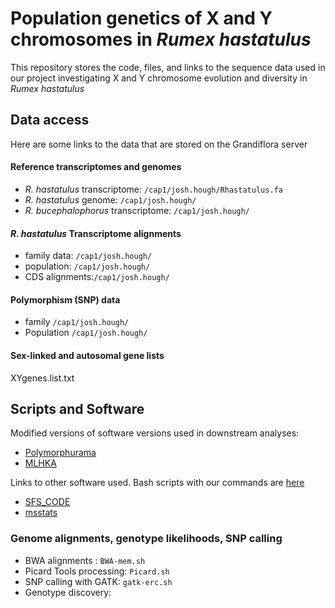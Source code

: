 # Population genetics of X and Y chromosomes in _Rumex hastatulus_

This repository stores the code, files, and links to the sequence data used in our project investigating X and Y chromosome evolution and diversity in  _Rumex hastatulus_

## Data access

Here are some links to the data that are stored on the Grandiflora server

#### Reference transcriptomes and genomes
+ _R. hastatulus_ transcriptome: ```/cap1/josh.hough/Rhastatulus.fa```
+ _R. hastatulus_ genome: ```/cap1/josh.hough/```
+ _R. bucephalophorus_ transcriptome: ```/cap1/josh.hough/```

#### _R. hastatulus_ Transcriptome alignments
+ family data: ```/cap1/josh.hough/```
+ population: ```/cap1/josh.hough/```
+ CDS alignments:```/cap1/josh.hough/```

#### Polymorphism (SNP) data
+ family ```/cap1/josh.hough/```
+ Population ```/cap1/josh.hough/```

#### Sex-linked and autosomal gene lists

XYgenes.list.txt

## Scripts and Software

Modified versions of software versions used in downstream analyses:

+ [Polymorphurama](https://github.com/houghjosh/XYdiversity/tree/master/Polymorphurama_modified)
+ [MLHKA](https://github.com/houghjosh/XYdiversity/tree/master/MLHKA_modified)

Links to other software used. Bash scripts with our commands are [here](https://github.com/houghjosh/XYdiversity/tree/master/SFS_code)

+ [SFS_CODE](http://sfscode.sourceforge.net/SFS_CODE/index/index.html)
+ [msstats](https://github.com/molpopgen/msstats)

### Genome alignments, genotype likelihoods, SNP calling
+ BWA alignments : ``BWA-mem.sh``
+ Picard Tools processing: ``Picard.sh``
+ SNP calling with GATK: ``gatk-erc.sh``
+ Genotype discovery:
